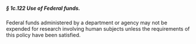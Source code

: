 ##### § 1c.122 Use of Federal funds. #####

Federal funds administered by a department or agency may not be expended for research involving human subjects unless the requirements of this policy have been satisfied.